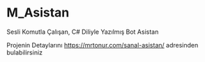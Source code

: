 # M_Asistan
 Sesli Komutla Çalışan, C# Diliyle Yazılmış Bot Asistan

Projenin Detaylarını https://mrtonur.com/sanal-asistan/ adresinden bulabilirsiniz
